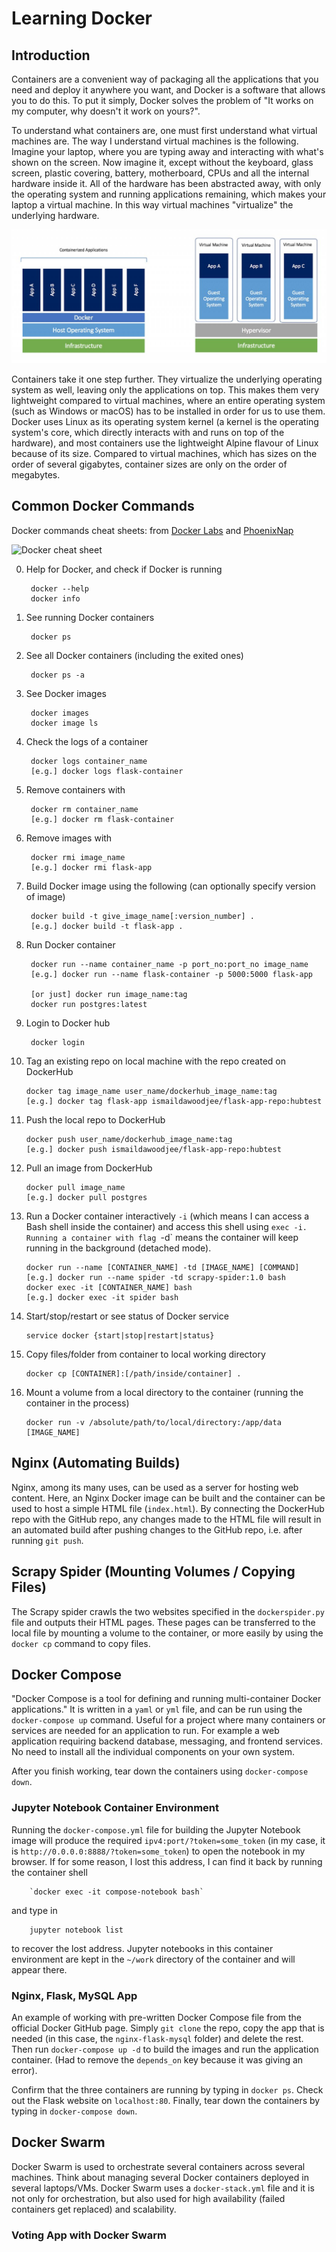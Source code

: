 # Learning Docker

## Introduction

Containers are a convenient way of packaging all the applications that you need
and deploy it anywhere you want, and Docker is a software that allows you to do
this. To put it simply, Docker solves the problem of "It works on my computer, 
why doesn't it work on yours?". 

To understand what containers are, one must first understand what virtual 
machines are. The way I understand virtual machines is the following. Imagine 
your laptop, where you are typing away and interacting with what's shown on the
screen. Now imagine it, except without the keyboard, glass screen, plastic 
covering, battery, motherboard, CPUs and all the internal hardware inside it. 
All of the hardware has been abstracted away, with only the operating system 
and running applications remaining, which makes your laptop a virtual machine. 
In this way virtual machines "virtualize" the underlying hardware.

![Virtual Machines and Containers Comparison](images/vms_vs_containers.jpg "Comparison between VMs and Containers (from SDxCentral)")

Containers take it one step further. They virtualize the underlying operating 
system as well, leaving only the applications on top. This makes them very 
lightweight compared to virtual machines, where an entire operating system 
(such as Windows or macOS) has to be installed in order for us to use them. 
Docker uses Linux as its operating system kernel (a kernel is the operating 
system's core, which directly interacts with and runs on top of the hardware), 
and most containers use the lightweight Alpine flavour of Linux because of its 
size. Compared to virtual machines, which has sizes on the order of several 
gigabytes, container sizes are only on the order of megabytes.

## Common Docker Commands

Docker commands cheat sheets: from [Docker Labs](https://dockerlabs.collabnix.com/docker/cheatsheet/) and [PhoenixNap](https://phoenixnap.com/kb/list-of-docker-commands-cheat-sheet)

![Docker cheat sheet](https://phoenixnap.com/kb/wp-content/uploads/2021/04/docker-commands-cheatsheet-webpage.jpg "Docker cheat sheet")

0. Help for Docker, and check if Docker is running

        docker --help
        docker info

1. See running Docker containers

        docker ps

2. See all Docker containers (including the exited ones)

        docker ps -a

3. See Docker images

        docker images
        docker image ls

4. Check the logs of a container

        docker logs container_name
        [e.g.] docker logs flask-container

5. Remove containers with 

        docker rm container_name
        [e.g.] docker rm flask-container

6. Remove images with 

        docker rmi image_name
        [e.g.] docker rmi flask-app

7. Build Docker image using the following (can optionally specify version of 
image)

        docker build -t give_image_name[:version_number] .
        [e.g.] docker build -t flask-app .

8. Run Docker container

        docker run --name container_name -p port_no:port_no image_name
        [e.g.] docker run --name flask-container -p 5000:5000 flask-app 

        [or just] docker run image_name:tag
        docker run postgres:latest

9. Login to Docker hub

        docker login

10. Tag an existing repo on local machine with the repo created on DockerHub

        docker tag image_name user_name/dockerhub_image_name:tag
        [e.g.] docker tag flask-app ismaildawoodjee/flask-app-repo:hubtest

11. Push the local repo to DockerHub

        docker push user_name/dockerhub_image_name:tag
        [e.g.] docker push ismaildawoodjee/flask-app-repo:hubtest

12. Pull an image from DockerHub

        docker pull image_name
        [e.g.] docker pull postgres

13. Run a Docker container interactively `-i` (which means I can access a Bash
shell inside the container) and access this shell using `exec -i. Running a
container with flag `-d` means the container will keep running in the background
(detached mode).

        docker run --name [CONTAINER_NAME] -td [IMAGE_NAME] [COMMAND]
        [e.g.] docker run --name spider -td scrapy-spider:1.0 bash
        docker exec -it [CONTAINER_NAME] bash
        [e.g.] docker exec -it spider bash

14. Start/stop/restart or see status of Docker service

        service docker {start|stop|restart|status}

15. Copy files/folder from container to local working directory

        docker cp [CONTAINER]:[/path/inside/container] .

16. Mount a volume from a local directory to the container (running the
container in the process)

        docker run -v /absolute/path/to/local/directory:/app/data [IMAGE_NAME]

## Nginx (Automating Builds)

Nginx, among its many uses, can be used as a server for hosting web content. 
Here, an Nginx Docker image can be built and the container can be used to host 
a simple HTML file (`index.html`). By connecting the DockerHub repo with the 
GitHub repo, any changes made to the HTML file will result in an automated 
build after pushing changes to the GitHub repo, i.e. after running `git push`.

## Scrapy Spider (Mounting Volumes / Copying Files)

The Scrapy spider crawls the two websites specified in the `dockerspider.py`
file and outputs their HTML pages. These pages can be transferred to the local
file by mounting a volume to the container, or more easily by using the
`docker cp` command to copy files.

## Docker Compose

"Docker Compose is a tool for defining and running multi-container Docker
applications." It is written in a `yaml` or `yml` file, and can be run using
the `docker-compose up` command. Useful for a project where many containers
or services are needed for an application to run. For example a web application
requiring backend database, messaging, and frontend services. No need to
install all the individual components on your own system. 

After you finish working, tear down the containers using `docker-compose down`.

### Jupyter Notebook Container Environment

Running the `docker-compose.yml` file for building the Jupyter Notebook image
will produce the required `ipv4:port/?token=some_token` (in my case, it is 
`http://0.0.0.0:8888/?token=some_token`) to open the notebook in my browser. 
If for some reason, I lost this address, I can find it back by running the 
container shell 

        `docker exec -it compose-notebook bash`
        
and type in 

        jupyter notebook list

to recover the lost address. Jupyter notebooks in this container environment
are kept in the `~/work` directory of the container and will appear there.

### Nginx, Flask, MySQL App

An example of working with pre-written Docker Compose file from the official 
Docker GitHub page. Simply `git clone` the repo, copy the app that is needed
(in this case, the `nginx-flask-mysql` folder) and delete the rest. Then run
`docker-compose up -d` to build the images and run the application container.
(Had to remove the `depends_on` key because it was giving an error).

Confirm that the three containers are running by typing in `docker ps`. Check
out the Flask website on `localhost:80`. Finally, tear down the containers 
by typing in `docker-compose down`.

## Docker Swarm

Docker Swarm is used to orchestrate several containers across several machines.
Think about managing several Docker containers deployed in several laptops/VMs.
Docker Swarm uses a `docker-stack.yml` file and it is not only for orchestration,
but also used for high availability (failed containers get replaced) and scalability.

### Voting App with Docker Swarm




